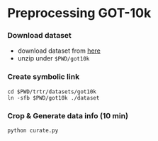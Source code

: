 # Preprocessing GOT-10k

### Download dataset

- download dataset from [here](http://got-10k.aitestunion.com/downloads_dataset/full_data)
- unzip under `$PWD/got10k`

### Create symbolic link

````shell
cd $PWD/trtr/datasets/got10k
ln -sfb $PWD/got10k ./dataset
````

### Crop & Generate data info (10 min)

````shell
python curate.py
````
